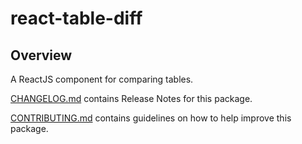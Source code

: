 # react-table-diff

## Overview

A ReactJS component for comparing tables.

[CHANGELOG.md](CHANGELOG.md) contains Release Notes for this package.

[CONTRIBUTING.md](CONTRIBUTING.md) contains guidelines on how to help improve this package.
